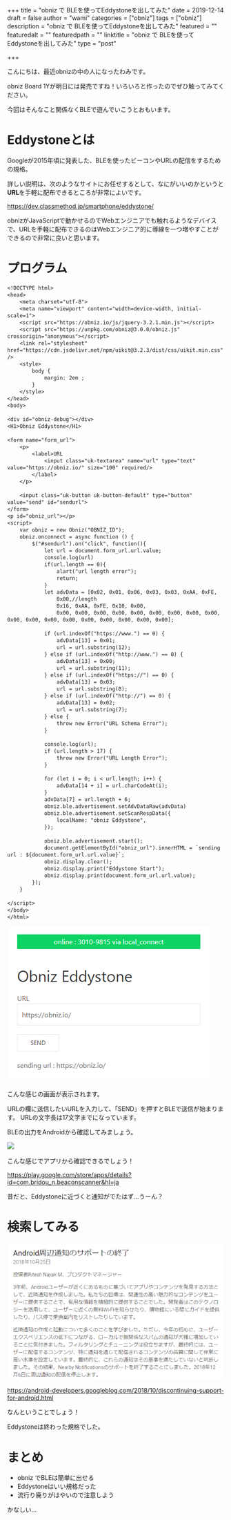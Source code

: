 +++
title = "obniz で BLEを使ってEddystoneを出してみた"
date = 2019-12-14
draft = false
author = "wami"
categories = ["obniz"]
tags = ["obniz"]
description = "obniz で BLEを使ってEddystoneを出してみた"
featured = ""
featuredalt = ""
featuredpath = ""
linktitle = "obniz で BLEを使ってEddystoneを出してみた"
type = "post"

+++

こんにちは、最近obnizの中の人になったわみです。

obniz Board 1Yが明日には発売ですね！いろいろと作ったのでぜひ触ってみてください。

今回はそんなこと関係なくBLEで遊んでいこうとおもいます。

# Eddystoneとは

Googleが2015年頃に発表した、BLEを使ったビーコンやURLの配信をするための規格。

詳しい説明は、次のようなサイトにお任せするとして、なにがいいのかというと**URL**を手軽に配布できるところが非常によいです。

https://dev.classmethod.jp/smartphone/eddystone/

obnizがJavaScriptで動かせるのでWebエンジニアでも触れるようなデバイスで、URLを手軽に配布できるのはWebエンジニア的に導線を一つ増やすことができるので非常に良いと思います。

# プログラム

```
<!DOCTYPE html>
<head>
    <meta charset="utf-8">
    <meta name="viewport" content="width=device-width, initial-scale=1">
    <script src="https://obniz.io/js/jquery-3.2.1.min.js"></script>
    <script src="https://unpkg.com/obniz@3.0.0/obniz.js" crossorigin="anonymous"></script>
    <link rel="stylesheet" href="https://cdn.jsdelivr.net/npm/uikit@3.2.3/dist/css/uikit.min.css" />
    <style>
        body {
            margin: 2em ;
        }
    </style>
</head>
<body>

<div id="obniz-debug"></div>
<H1>Obniz Eddystone</H1>

<form name="form_url">
    <p>
        <label>URL
            <input class="uk-textarea" name="url" type="text" value="https://obniz.io/" size="100" required/>
        </label>
    </p>

    <input class="uk-button uk-button-default" type="button" value="send" id="sendurl">
</form>
<p id="obniz_url"></p>
<script>
    var obniz = new Obniz("OBNIZ_ID");
    obniz.onconnect = async function () {
        $("#sendurl").on("click", function(){
            let url = document.form_url.url.value;
            console.log(url)
            if(url.length == 0){
                alart("url length error");
                return;
            }
            let advData = [0x02, 0x01, 0x06, 0x03, 0x03, 0xAA, 0xFE,
                0x00,//length
                0x16, 0xAA, 0xFE, 0x10, 0x00,
                0x00, 0x00, 0x00, 0x00, 0x00, 0x00, 0x00, 0x00, 0x00, 0x00, 0x00, 0x00, 0x00, 0x00, 0x00, 0x00, 0x00, 0x00];

            if (url.indexOf("https://www.") == 0) {
                advData[13] = 0x01;
                url = url.substring(12);
            } else if (url.indexOf("http://www.") == 0) {
                advData[13] = 0x00;
                url = url.substring(11);
            } else if (url.indexOf("https://") == 0) {
                advData[13] = 0x03;
                url = url.substring(8);
            } else if (url.indexOf("http://") == 0) {
                advData[13] = 0x02;
                url = url.substring(7);
            } else {
                throw new Error("URL Schema Error");
            }

            console.log(url);
            if (url.length > 17) {
                throw new Error("URL Length Error");
            }

            for (let i = 0; i < url.length; i++) {
                advData[14 + i] = url.charCodeAt(i);
            }
            advData[7] = url.length + 6;
            obniz.ble.advertisement.setAdvDataRaw(advData)
            obniz.ble.advertisement.setScanRespData({
                localName: "obniz Eddystone",
            });

            obniz.ble.advertisement.start();
            document.getElementById("obniz_url").innerHTML = `sending url : ${document.form_url.url.value}`;
            obniz.display.clear();
            obniz.display.print("Eddystone Start");
            obniz.display.print(document.form_url.url.value);
        });
    }

</script>
</body>
</html>
```

![](../../img/2019/obniz_eddystone/1_6.png)

こんな感じの画面が表示されます。

URLの欄に送信したいURLを入力して、「SEND」を押すとBLEで送信が始まります。
URLの文字長は17文字までになっています。

BLEの出力をAndroidから確認してみましょう。

![](../../img/2019/obniz_eddystone/1_c.png)

こんな感じでアプリから確認できるでしょう！

https://play.google.com/store/apps/details?id=com.bridou_n.beaconscanner&hl=ja



昔だと、Eddystoneに近づくと通知がでたはず…うーん？

# 検索してみる

![](../../img/2019/obniz_eddystone/9_4.png)

https://android-developers.googleblog.com/2018/10/discontinuing-support-for-android.html

なんということでしょう！

Eddystoneは終わった規格でした。

# まとめ

- obniz でBLEは簡単に出せる
- Eddystoneはいい規格だった
- 流行り廃りがはやいので注意しよう

かなしい…
